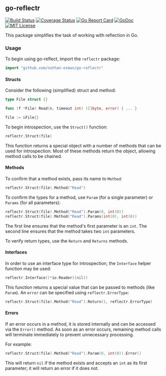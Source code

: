 ## go-reflectr

[![Build Status](https://travis-ci.org/nathan-osman/go-reflectr.svg?branch=master)](https://travis-ci.org/nathan-osman/go-reflectr)
[![Coverage Status](https://coveralls.io/repos/github/nathan-osman/go-reflectr/badge.svg?branch=master)](https://coveralls.io/github/nathan-osman/go-reflectr?branch=master)
[![Go Report Card](https://goreportcard.com/badge/github.com/nathan-osman/go-reflectr)](https://goreportcard.com/report/github.com/nathan-osman/go-reflectr)
[![GoDoc](https://godoc.org/github.com/nathan-osman/go-reflectr?status.svg)](https://godoc.org/github.com/nathan-osman/go-reflectr)
[![MIT License](http://img.shields.io/badge/license-MIT-9370d8.svg?style=flat)](http://opensource.org/licenses/MIT)

This package simplifies the task of working with reflection in Go.

### Usage

To begin using go-reflect, import the `reflectr` package:

```go
import "github.com/nathan-osman/go-reflectr"
```

#### Structs

Consider the following (simplified) struct and method:

```go
type File struct {}

func (f *File) Read(n, timeout int) ([]byte, error) { ... }

file := &File{}
```

To begin introspection, use the `Struct()` function:

```go
reflectr.Struct(file)
```

This function returns a special object with a number of methods that can be used for introspection. Most of these methods return the object, allowing method calls to be chained.

#### Methods

To confirm that a method exists, pass its name to `Method`:

```go
reflectr.Struct(file).Method("Read")
```

To confirm the types for a method, use `Param` (for a single parameter) or `Params` (for all parameters):

```go
reflectr.Struct(file).Method("Read").Param(0, int(0))
reflectr.Struct(file).Method("Read").Params(int(0), int(0))
```

The first line ensures that the method's first parameter is an `int`. The second line ensures that the method takes two `int` parameters.

To verify return types, use the `Return` and `Returns` methods.

#### Interfaces

In order to use an interface type for introspection, the `Interface` helper function may be used:

```go
reflectr.Interface((*io.Reader)(nil))
```

This function returns a special value that can be passed to methods (like `Param`). An `error` can be specified using `reflectr.ErrorType`:

```go
reflectr.Struct(file).Method("Read").Return(1, reflectr.ErrorType)
```

#### Errors

If an error occurs in a method, it is stored internally and can be accessed via the `Error()` method. As soon as an error occurs, remaining method calls will terminate immediately to prevent unnecessary processing.

For example:

```go
reflectr.Struct(file).Method("Read").Param(0, int(0)).Error()
```

This will return `nil` if the method exists and accepts an `int` as its first parameter; it will return an error if it does not.
